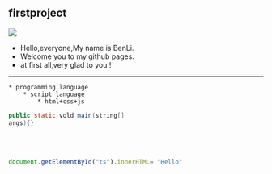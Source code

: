 ## firstproject  
![](http://img1001.pocoimg.cn/image/yxy/yxy/24/2019/0222/11/15508067847427841_0_900.jpg)</br>  
* Hello,everyone,My name is BenLi.    
* Welcome you to my github pages.   
* at first all,very glad to you !    
***    
	* programming language   
		* script language    
			* html+css+js      
  
``` java  
public static vold main(string[]  
args){}  
```  
 <br>   
 <br>  
 
``` javascript  
document.getElementById("ts").innerHTML= "Hello"  
```
